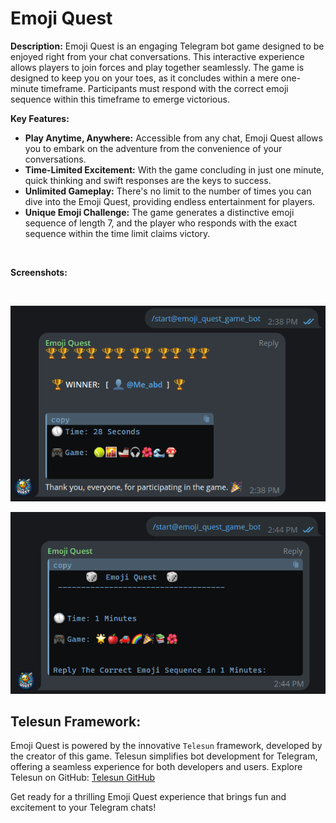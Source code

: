 # Emoji Quest

**Description:**
Emoji Quest is an engaging Telegram bot game designed to be enjoyed right from your chat conversations. This interactive experience allows players to join forces and play together seamlessly. The game is designed to keep you on your toes, as it concludes within a mere one-minute timeframe. Participants must respond with the correct emoji sequence within this timeframe to emerge victorious.

**Key Features:**

- **Play Anytime, Anywhere:** Accessible from any chat, Emoji Quest allows you to embark on the adventure from the convenience of your conversations.
- **Time-Limited Excitement:** With the game concluding in just one minute, quick thinking and swift responses are the keys to success.
- **Unlimited Gameplay:** There's no limit to the number of times you can dive into the Emoji Quest, providing endless entertainment for players.
- **Unique Emoji Challenge:** The game generates a distinctive emoji sequence of length 7, and the player who responds with the exact sequence within the time limit claims victory.

<br>

**Screenshots:**

<br>

![Screenshoot 1](assets/EMOJI%20QUEST.png)

![Screenshoot 1](assets/EMOJI%20QUEST%202.png)

## Telesun Framework:

Emoji Quest is powered by the innovative `Telesun` framework, developed by the creator of this game. Telesun simplifies bot development for Telegram, offering a seamless experience for both developers and users. Explore Telesun on GitHub: [Telesun GitHub](https://github.com/abdiu34567/telesun.js/wiki)

Get ready for a thrilling Emoji Quest experience that brings fun and excitement to your Telegram chats!
